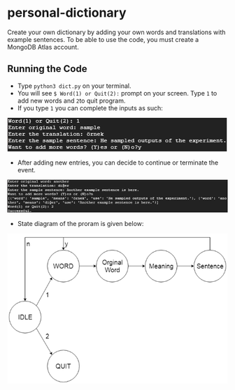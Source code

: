 # personal-dictionary
Create your own dictionary by adding your own words and translations with example sentences. To be able to use the code, you must create a MongoDB Atlas account.

## Running the Code
- Type `python3 dict.py` on your terminal.
- You will see `$ Word(1) or Quit(2):` prompt on your screen. Type `1` to add new words and `2`to quit program.
- If you type `1` you can complete the inputs as such:

[![](https://github.com/erdemtuna/personal-dictionary/blob/master/usage/usage-1.PNG)]()
- After adding new entries, you can decide to continue or terminate the event.

[![](https://github.com/erdemtuna/personal-dictionary/blob/master/usage/usage-2.PNG)]()
- State diagram of the proram is given below:

[![](https://github.com/erdemtuna/personal-dictionary/blob/master/usage/state-diagram.PNG)]()
